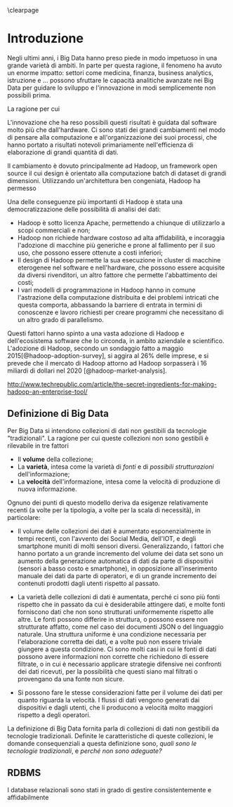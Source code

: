 \clearpage

# Introduzione

Negli ultimi anni, i Big Data hanno preso piede in modo impetuoso in una grande
varietà di ambiti. In parte per questa ragione, il fenomeno ha avuto un enorme
impatto: settori come medicina, finanza, business analytics, istruzione e ...
possono sfruttare le capacità analitiche avanzate nei Big Data per guidare lo
sviluppo e l'innovazione in modi semplicemente non possibili prima.

La ragione per cui 

L'innovazione che ha reso possibili questi risultati è guidata dal software
molto più che dall'hardware. Ci sono stati dei grandi cambiamenti nel
modo di pensare alla computazione e all'organizzazione dei suoi processi, che
hanno portato a risultati notevoli primariamente nell'efficienza di
elaborazione di grandi quantità di dati.

Il cambiamento è dovuto principalmente ad Hadoop, un framework open source il
cui design è orientato alla computazione batch di dataset di grandi dimensioni.
Utilizzando un'architettura ben congeniata, Hadoop ha permesso 

Una delle conseguenze più importanti di Hadoop è stata una democratizzazione
delle possibilità di analisi dei dati:

* Hadoop è sotto licenza Apache, permettendo a chiunque di utilizzarlo a scopi
  commerciali e non;
* Hadoop non richiede hardware costoso ad alta affidabilità, e incoraggia
  l'adozione di macchine più generiche e prone al fallimento per il suo uso,
  che possono essere ottenute a costi inferiori;
* Il design di Hadoop permette la sua esecuzione in cluster di macchine
  eterogenee nel software e nell'hardware, che possono essere acquisite da
  diversi rivenditori, un altro fattore che permette l'abbattimento dei costi;
* I vari modelli di programmazione in Hadoop hanno in comune l'astrazione della
  computazione distribuita e dei problemi intricati che questa comporta,
  abbassando la barriere di entrata in termini di conoscenze e lavoro richiesti
  per creare programmi che necessitano di un altro grado di parallelismo.

Questi fattori hanno spinto a una vasta adozione di Hadoop e dell'ecosistema
software che lo circonda, in ambito aziendale e scientifico. 
L'adozione di Hadoop, secondo un sondaggio fatto a maggio
2015[@hadoop-adoption-survey], si aggira al
26% delle imprese, e si prevede che il mercato di Hadoop attorno ad Hadoop
sorpasserà i 16 miliardi di dollari nel 2020 [@hadoop-market-analysis].

http://www.techrepublic.com/article/the-secret-ingredients-for-making-hadoop-an-enterprise-tool/

## Definizione di Big Data

Per Big Data si intendono collezioni di dati non gestibili da tecnologie
"tradizionali". La ragione per cui queste collezioni non sono gestibili è
rilevabile in tre fattori

* Il **volume** della collezione;
* La **varietà**, intesa come la varietà di *fonti* e di *possibili
  strutturazioni* dell'informazione;
* La **velocità** dell'informazione, intesa come la velocità di produzione di
  nuova informazione.

Ognuno dei punti di questo modello deriva da esigenze relativamente recenti (a
volte per la tipologia, a volte per la scala di necessità), in particolare:

* Il volume delle collezioni dei dati è aumentato esponenzialmente in tempi
  recenti, con l'avvento dei Social Media, dell'IOT, e degli smartphone
  muniti di molti sensori diversi. Generalizzando, i fattori che hanno portato
  a un grande incremento del volume dei data set sono un aumento della
  generazione automatica di dati da parte di dispositivi (sensori a basso costo
  e smartphone), in opposizione all'inserimento manuale dei dati da parte di
  operatori, e di un grande incremento dei contenuti prodotti dagli utenti
  rispetto al passato.

* La varietà delle collezioni di dati è aumentata, perché ci sono più fonti
  rispetto che in passato da cui è desiderabile attingere dati, e molte fonti
  forniscono dati che non sono strutturati uniformemente rispetto alle altre.
  Le fonti possono differire in struttura, o possono essere non strutturate
  affatto, come nel caso dei documenti JSON o del linguaggio naturale.
  Una struttura uniforme è una condizione necessaria per l'elaborazione
  corretta dei dati, e a volte può non essere triviale giungere a questa
  condizione. Ci sono molti casi in cui le fonti di dati possono avere
  informazioni non corrette che richiedono di essere filtrate, o in cui è 
  necessario applicare strategie difensive nei confronti dei dati ricevuti, per
  la possibilità che questi siano mal filtrati o provengano da una fonte non
  sicure.

* Si possono fare le stesse considerazioni fatte per il volume dei dati per
  quanto riguarda la velocità. I flussi di dati vengono generati dai
  dispositivi e dagli utenti, che li producono a velocità molto maggiori
  rispetto a degli operatori.

La definizione di Big Data fornita parla di collezioni di dati non
gestibili da tecnologie tradizionali. Definite le caratteristiche di queste
collezioni, le domande consequenziali a questa definizione sono, *quali sono
le tecnologie tradizionali*, e *perché non sono adeguate?*

## RDBMS

I database relazionali sono stati in grado di gestire consistentemente e
affidabilmente 



